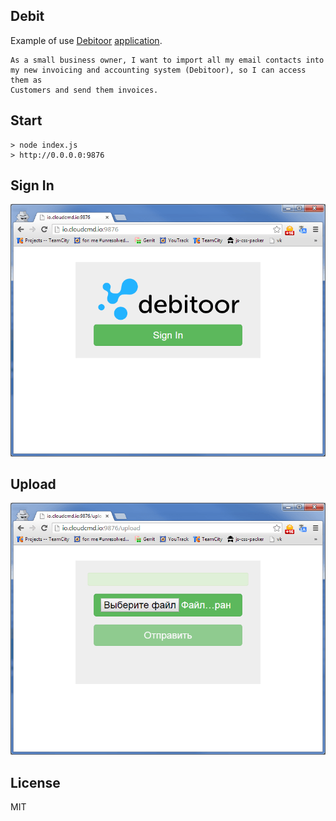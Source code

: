 ## Debit

Example of use [Debitoor](http://debitoor.com "Debitoor") [application](http://e-conomic.github.io/openvac/interview.html "Application").

```
As a small business owner, I want to import all my email contacts into 
my new invoicing and accounting system (Debitoor), so I can access them as
Customers and send them invoices.
```

## Start

```
> node index.js
> http://0.0.0.0:9876
```

## Sign In

![Sign In](img/sign-in.png "Sign In")


## Upload

![Upload](img/upload.png "Upload")

## License

MIT
